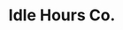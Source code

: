 ---
title: Idle Hours Co.
type: Founder
location: Zurich, CH
subtext: Personal brand to explore fabrication and diverse economies
dateFormat: year # "year", otherwise will be displayed MM.YYYY
dateEnd:
dateStart: 2020-10-30
url: https://www.idlehours.co
---